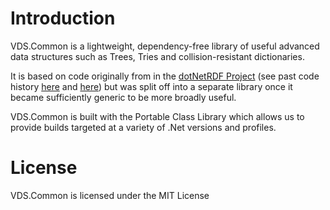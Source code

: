 # Introduction

VDS.Common is a lightweight, dependency-free library of useful advanced data structures such as Trees, Tries and collision-resistant dictionaries.

It is based on code originally from in the [dotNetRDF Project][1] (see past code history [here][2] and [here][3]) but was split off into a separate library once it became sufficiently generic to be more broadly useful.

VDS.Common is built with the Portable Class Library which allows us to provide builds targeted at a variety of .Net versions and profiles.

# License

VDS.Common is licensed under the MIT License

[1]: http://www.dotnetrdf.org
[2]: https://bitbucket.org/dotnetrdf/dotnetrdf/src/4365cd7d087158b72c2e4053879bede2e194cdec/Libraries/core/net40/Common?at=default
[3]: https://bitbucket.org/dotnetrdf/dotnetrdf/src/3378cdd89cc59dedb294657085da648946d76bb4/Libraries/core/Common?at=default